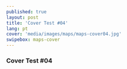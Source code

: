 ```yaml
---
published: true
layout: post
title: 'Cover Test #04'
lang: pt
cover: 'media/images/maps/maps-cover04.jpg'
swipebox: maps-cover
---
```

### Cover Test #04

